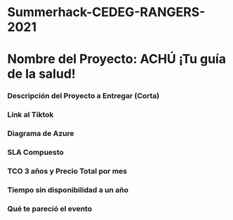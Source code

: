 # Summerhack-CEDEG-RANGERS-2021

# Nombre del Proyecto: ACHÚ ¡Tu guía de la salud!

### Descripción del Proyecto a Entregar (Corta)

### Link al Tiktok

### Diagrama de Azure

### SLA Compuesto

### TCO 3 años y Precio Total por mes

### Tiempo sin disponibilidad a un año

### Qué te pareció el evento
